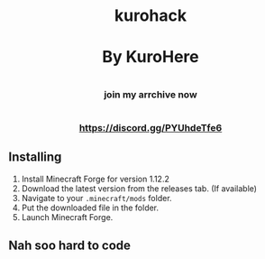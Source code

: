 # <h1 align="center">kurohack 
# <h1 align="center">By KuroHere
# <h3 align="center">join my arrchive now
# <h3 align="center">https://discord.gg/PYUhdeTfe6

## Installing

 1. Install Minecraft Forge for version 1.12.2
 2. Download the latest version from the releases tab. (If available)
 3. Navigate to your `.minecraft/mods` folder.
 4. Put the downloaded file in the folder.
 5. Launch Minecraft Forge.

## Nah soo hard to code
